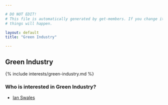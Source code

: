```yaml
---

# DO NOT EDIT!
# This file is automatically generated by get-members. If you change it, bad
# things will happen.

layout: default
title: "Green Industry"

---
```


## Green Industry

{% include interests/green-industry.md %}

### Who is interested in Green Industry?


* [Ian Swales](/members/ian-swales.html)
